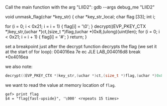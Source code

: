 Call the main function with the arg "LIID2":
gdb --args debug_me "LIID2"


void unmask_flag(char *key_str)
{
  char *key_str_local;
  char flag [33];
  int i;
  
  for (i = 0; i < 0x21; i = i + 1) {
    flag[i] = '\0';
  }
  decrypt((EVP_PKEY_CTX *)key_str,(uchar *)ct,(size_t *)flag,(uchar *)0x8,(ulong)(uint)len);
  for (i = 0; i < 0x21; i = i + 1) {
    flag[i] = '#';
  }
  return;
}

set a breakpoint just after the decrypt function decrypts the flag (we set it at the start of for loop):
        004016ea 7e  ec           JLE        LAB_004016d8
break *0x4016ea

we also note:
```c
decrypt((EVP_PKEY_CTX *)key_str,(uchar *)ct,(size_t *)flag,(uchar *)0x8,(ulong)(uint)len)
```

we want to read the value at memory location of `flag`.
```
gef> print flag
$4 = "flag{fast-upside}", '\000' <repeats 15 times>
```